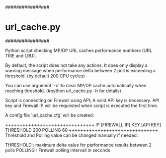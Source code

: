 ################
# url_cache.py #
################

Python script checking MP/DP URL caches performance numbers (URL TRIE and LRU).

By default, the script does not take any actions. 
It does only display a warning message when performance delta between 2 poll 
is exceeding a threshold. (by default 200 CPU cycles)

You can use argument '-c' to clear MP/DP cache automatically when reaching threshold.
(#python url_cache.py -h for details)

Script is connecting on Firewall using API; A valid API key is necessary.
API key and Firewall IP will be requested when script is executed the first time.

A config file 'url_cache.cfg' will be created:

+++++++++++++++++++++++++++++++
IP [FIREWALL IP]
KEY [API KEY]
THRESHOLD 200
POLLING 60
+++++++++++++++++++++++++++++++
Threshold and Polling value can be changed manually if needed:

THRESHOLD : maximum delta value for performance results between 2 polls
POLLING : Firewall polling intervall in seconds

